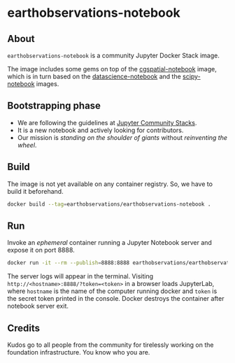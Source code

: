 # earthobservations-notebook

## About
`earthobservations-notebook` is a community Jupyter Docker Stack image.

The image includes some gems on top of the [cgspatial-notebook] image, which is
in turn based on the [datascience-notebook] and the [scipy-notebook] images.


## Bootstrapping phase
- We are following the guidelines at [Jupyter Community Stacks].
- It is a new notebook and actively looking for contributors.
- Our mission is _standing on the shoulder of giants_ without _reinventing the wheel_.


## Build
The image is not yet available on any container registry. So, we have to build
it beforehand.
```sh
docker build --tag=earthobservations/earthobservations-notebook .
```


## Run
Invoke an _ephemeral_ container running a Jupyter Notebook server and expose it
on port 8888.
```sh
docker run -it --rm --publish=8888:8888 earthobservations/earthobservations-notebook
```
The server logs will appear in the terminal. Visiting
`http://<hostname>:8888/?token=<token>` in a browser loads JupyterLab, where
`hostname` is the name of the computer running docker and `token` is the secret
token printed in the console. Docker destroys the container after notebook
server exit.


## Credits
Kudos go to all people from the community for tirelessly working on the
foundation infrastructure. You know who you are.



[Jupyter Community Stacks]: https://jupyter-docker-stacks.readthedocs.io/en/latest/contributing/stacks.html
[cgspatial-notebook]: https://github.com/SCiO-systems/cgspatial-notebook
[datascience-notebook]: https://jupyter-docker-stacks.readthedocs.io/en/latest/using/selecting.html#jupyter-datascience-notebook
[scipy-notebook]: https://jupyter-docker-stacks.readthedocs.io/en/latest/using/selecting.html#jupyter-scipy-notebook
